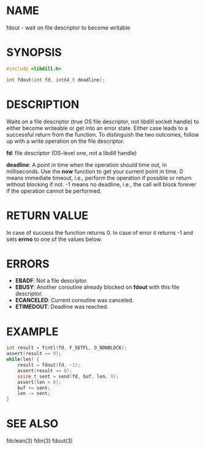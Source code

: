 # NAME

fdout - wait on file descriptor to become writable

# SYNOPSIS

```c
#include <libdill.h>

int fdout(int fd, int64_t deadline);
```

# DESCRIPTION

Waits on a file descriptor (true OS file descriptor, not libdill
socket handle) to either become writeable or get into an error
state. Either case leads to a successful return from the function.
To distinguish the two outcomes, follow up with a write operation on
the file descriptor.

**fd**: file descriptor (OS-level one, not a libdill handle)

**deadline**: A point in time when the operation should time out, in milliseconds. Use the **now** function to get your current point in time. 0 means immediate timeout, i.e., perform the operation if possible or return without blocking if not. -1 means no deadline, i.e., the call will block forever if the operation cannot be performed.

# RETURN VALUE

In case of success the function returns 0. In case of error it returns -1 and sets **errno** to one of the values below.

# ERRORS

* **EBADF**: Not a file descriptor.
* **EBUSY**: Another coroutine already blocked on **fdout** with this file descriptor.
* **ECANCELED**: Current coroutine was canceled.
* **ETIMEDOUT**: Deadline was reached.

# EXAMPLE

```c
int result = fcntl(fd, F_SETFL, O_NONBLOCK);
assert(result == 0);
while(len) {
    result = fdout(fd, -1);
    assert(result == 0);
    ssize_t sent = send(fd, buf, len, 0);
    assert(len > 0);
    buf += sent;
    len -= sent;
}
```
# SEE ALSO

fdclean(3) fdin(3) fdout(3) 
